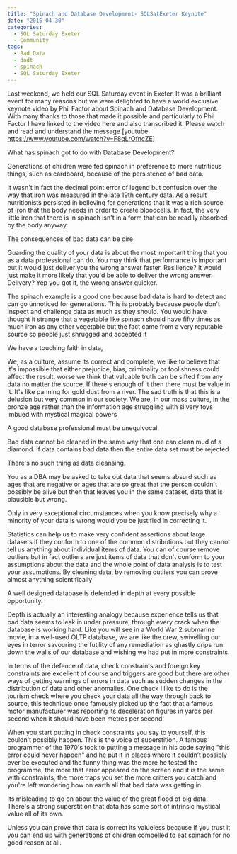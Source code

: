 ```yaml
---
title: "Spinach and Database Development- SQLSatExeter Keynote"
date: "2015-04-30"
categories: 
  - SQL Saturday Exeter
  - Community
tags: 
  - Bad Data
  - dadt
  - spinach
  - SQL Saturday Exeter
---
```


Last weekend, we held our SQL Saturday event in Exeter. It was a brilliant event for many reasons but we were delighted to have a world exclusive keynote video by Phil Factor about Spinach and Database Development. With many thanks to those that made it possible and particularly to Phil Factor I have linked to the video here and also transcribed it. Please watch and read and understand the message [youtube https://www.youtube.com/watch?v=F8qLrOfncZE]

What has spinach got to do with Database Development?  

Generations of children were fed spinach in preference to more nutritious things, such as cardboard, because of the persistence of bad data.

It wasn't in fact the decimal point error of legend but confusion over the way that iron was measured in the late 19th century data. As a result nutritionists persisted in believing for generations that it was a rich source of iron that the body needs in order to create bloodcells. In fact, the very little iron that there is in spinach isn't in a form that can be readily absorbed by the body anyway.

The consequences of bad data can be dire

Guarding the quality of your data is about the most important thing that you as a data professional can do. You may think that performance is important but it would just deliver you the wrong answer faster. Resilience? it would just make it more likely that you'd be able to deliver the wrong answer. Delivery? Yep you got it, the wrong answer quicker.

The spinach example is a good one because bad data is hard to detect and can go unnoticed for generations. This is probably because people don't inspect and challenge data as much as they should. You would have thought it strange that a vegetable like spinach should have fifty times as much iron as any other vegetable but the fact came from a very reputable source so people just shrugged and accepted it

We have a touching faith in data,

We, as a culture, assume its correct and complete, we like to believe that it's impossible that either prejudice, bias, criminality or foolishness could affect the result, worse we think that valuable truth can be sifted from any data no matter the source. If there's enough of it then there must be value in it. It's like panning for gold dust from a river. The sad truth is that this is a delusion but very common in our society. We are, in our mass culture, in the bronze age rather than the information age struggling with silvery toys imbued with mystical magical powers
  
A good database professional must be unequivocal.
  
Bad data cannot be cleaned in the same way that one can clean mud of a diamond. If data contains bad data then the entire data set must be rejected
  
There's no such thing as data cleansing.
  
You as a DBA may be asked to take out data that seems absurd such as ages that are negative or ages that are so great that the person couldn't possibly be alive but then that leaves you in the same dataset, data that is plausible but wrong.
  
Only in very exceptional circumstances when you know precisely why a minority of your data is wrong would you be justified in correcting it.
  
Statistics can help us to make very confident assertions about large datasets if they conform to one of the common distributions but they cannot tell us anything about individual items of data. You can of course remove outliers but in fact outliers are just items of data that don't conform to your assumptions about the data and the whole point of data analysis is to test your assumptions. By cleaning data, by removing outliers you can prove almost anything scientifically
  
A well designed database is defended in depth at every possible opportunity.
  
Depth is actually an interesting analogy because experience tells us that bad data seems to leak in under pressure, through every crack when the database is working hard. Like you will see in a World War 2 submarine movie, in a well-used OLTP database, we are like the crew, swivelling our eyes in terror savouring the futility of any remediation as ghastly drips run down the walls of our database and wishing we had put in more constraints.
  
In terms of the defence of data, check constraints and foreign key constraints are excellent of course and triggers are good but there are other ways of getting warnings of errors in data such as sudden changes in the distribution of data and other anomalies. One check I like to do is the tourism check where you check your data all the way through back to source, this technique once famously picked up the fact that a famous motor manufacturer was reporting its deceleration figures in yards per second when it should have been metres per second.
  
When you start putting in check constraints you say to yourself, this couldn't possibly happen. This is the voice of superstition. A famous programmer of the 1970's took to putting a message in his code saying "this error could never happen" and he put it in places where it couldn’t possibly ever be executed and the funny thing was the more he tested the programme, the more that error appeared on the screen and it is the same with constraints, the more traps you set the more critters you catch and you're left wondering how on earth all that bad data was getting in
  
Its misleading to go on about the value of the great flood of big data. There's a strong superstition that data has some sort of intrinsic mystical value all of its own.
  
Unless you can prove that data is correct its valueless because if you trust it you can end up with generations of children compelled to eat spinach for no good reason at all.
